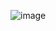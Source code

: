 ![image](https://user-images.githubusercontent.com/33181693/211986265-75a29eba-2be9-4f67-ba9f-3896fe7037dc.png)
